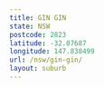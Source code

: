 ```yaml
---
title: GIN GIN
state: NSW
postcode: 2823
latitude: -32.07687
longitude: 147.838499
url: /nsw/gin-gin/
layout: suburb
---
```

